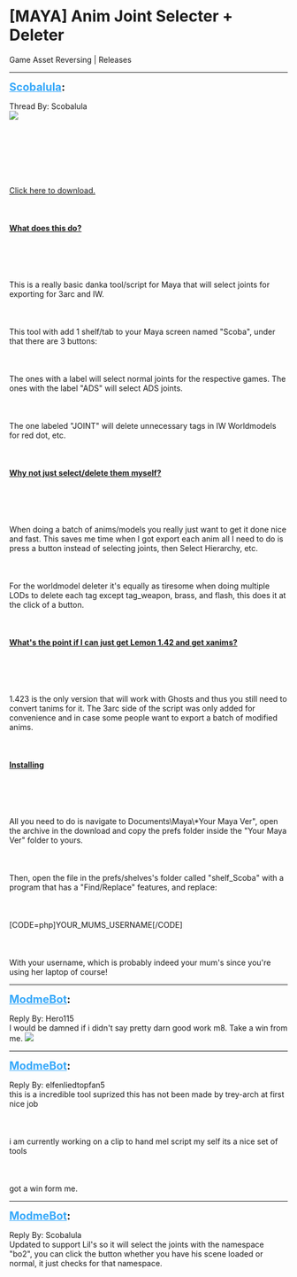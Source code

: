 # [MAYA] Anim Joint Selecter + Deleter
Game Asset Reversing | Releases

---
<strong style="font-size: 1.4em;"><span style="text-decoration: underline;text-decoration-color: #34a7f9;"><span style="color:#34a7f9;">Scobalula</span></span>:</strong>

<p>Thread By: Scobalula<br /><img style="max-width: 500px;" src="http://image.prntscr.com/image/fc65ff7350d449efa1d87336067c343d.jpeg"><br /><br /><br /><br /><br /><br /><br /><br /><a href="http://www.mediafire.com/download/7ht039zpv4gwd3d/maya.7z">Click here to download.</a><br /><br /><br /><br /><strong><span style="text-decoration: underline">What does this do?</span></strong><br /><br /><br /><br /><br /><br />This is a really basic danka tool/script for Maya that will select joints for exporting for 3arc and IW.<br /><br /><br /><br />This tool with add 1 shelf/tab to your Maya screen named &quot;Scoba&quot;, under that there are 3 buttons:<br /><br /><br /><br />The ones with a label will select normal joints for the respective games. The ones with the label &quot;ADS&quot; will select ADS joints.<br /><br /><br /><br />The one labeled &quot;JOINT&quot; will delete unnecessary tags in IW Worldmodels for red dot, etc.<br /><br /><br /><br /><strong><span style="text-decoration: underline">Why not just select/delete them myself?</span></strong><br /><br /><br /><br /><br /><br />When doing a batch of anims/models you really just want to get it done nice and fast. This saves me time when I got export each anim all I need to do is press a button instead of selecting joints, then Select Hierarchy, etc.<br /><br /><br /><br />For the worldmodel deleter it&#39;s equally as tiresome when doing multiple LODs to delete each tag except tag_weapon, brass, and flash, this does it at the click of a button.<br /><br /><br /><br /><strong><span style="text-decoration: underline">What&#39;s the point if I can just get Lemon 1.42 and get xanims?</span></strong><br /><br /><br /><br /><br /><br />1.423 is the only version that will work with Ghosts and thus you still need to convert tanims for it. The 3arc side of the script was only added for convenience and in case some people want to export a batch of modified anims.<br /><br /><br /><br /><strong><span style="text-decoration: underline">Installing</span></strong><br /><br /><br /><br /><br /><br />All you need to do is navigate to Documents\Maya\*Your Maya Ver&quot;, open the archive in the download and copy the prefs folder inside the &quot;Your Maya Ver&quot; folder to yours.<br /><br /><br /><br />Then, open the file in the prefs/shelves&#39;s folder called &quot;shelf_Scoba&quot; with a program that has a &quot;Find/Replace&quot; features, and replace:<br /><br /><br /><br />[CODE=php]YOUR_MUMS_USERNAME[/CODE]<br /><br /><br /><br />With your username, which is probably indeed your mum&#39;s since you&#39;re using her laptop of course!</p>

---
<strong style="font-size: 1.4em;"><span style="text-decoration: underline;text-decoration-color: #34a7f9;"><span style="color:#34a7f9;">ModmeBot</span></span>:</strong>

<p>Reply By: Hero115<br />I would be damned if i didn&#39;t say pretty darn good work m8. Take a win from me. <img style="max-width: 500px;" src="http://aviacreations.com/modme/emoticons/megusta.png"></p>

---
<strong style="font-size: 1.4em;"><span style="text-decoration: underline;text-decoration-color: #34a7f9;"><span style="color:#34a7f9;">ModmeBot</span></span>:</strong>

<p>Reply By: elfenliedtopfan5<br />this is a incredible tool suprized this has not been made by trey-arch at first nice job <br /><br /><br /><br />i am currently working on a clip to hand mel script my self its a nice set of tools <br /><br /><br /><br />got a win form me.</p>

---
<strong style="font-size: 1.4em;"><span style="text-decoration: underline;text-decoration-color: #34a7f9;"><span style="color:#34a7f9;">ModmeBot</span></span>:</strong>

<p>Reply By: Scobalula<br />Updated to support Lil&#39;s so it will select the joints with the namespace &quot;bo2&quot;, you can click the button whether you have his scene loaded or normal, it just checks for that namespace.</p>
